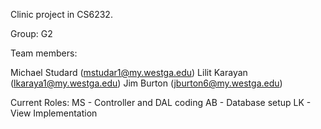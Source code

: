 Clinic project in CS6232.

Group: G2

Team members:

Michael Studard (mstudar1@my.westga.edu)
Lilit Karayan (lkaraya1@my.westga.edu)
Jim Burton (jburton6@my.westga.edu)

Current Roles:
MS - Controller and DAL coding
AB - Database setup
LK - View Implementation